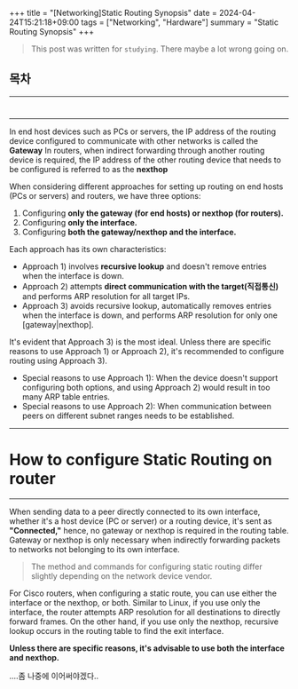 +++
title = "[Networking]Static Routing Synopsis"
date = 2024-04-24T15:21:18+09:00
tags = ["Networking", "Hardware"]
summary = "Static Routing Synopsis"
+++
> This post was written for `studying`. There maybe a lot wrong going on.

## 목차

---

# 
---
In end host devices such as PCs or servers, the IP address of the routing device configured to communicate with other networks is called the **Gateway** In routers, when indirect forwarding through another routing device is required, the IP address of the other routing device that needs to be configured is referred to as the **nexthop**

When considering different approaches for setting up routing on end hosts (PCs or servers) and routers, we have three options:

1) Configuring **only the gateway (for end hosts) or nexthop (for routers).**
2) Configuring **only the interface.**
3) Configuring **both the gateway/nexthop and the interface.**

Each approach has its own characteristics:

- Approach 1) involves **recursive lookup** and doesn't remove entries when the interface is down.
- Approach 2) attempts **direct communication with the target(직접통신)** and performs ARP resolution for all target IPs.
- Approach 3) avoids recursive lookup, automatically removes entries when the interface is down, and performs ARP resolution for only one [gateway|nexthop].

It's evident that Approach 3) is the most ideal. Unless there are specific reasons to use Approach 1) or Approach 2), it's recommended to configure routing using Approach 3).

* Special reasons to use Approach 1): When the device doesn't support configuring both options, and using Approach 2) would result in too many ARP table entries.
* Special reasons to use Approach 2): When communication between peers on different subnet ranges needs to be established.

---

# How to configure Static Routing on router
---

When sending data to a peer directly connected to its own interface, whether it's a host device (PC or server) or a routing device, it's sent as **"Connected,"** hence, no gateway or nexthop is required in the routing table. Gateway or nexthop is only necessary when indirectly forwarding packets to networks not belonging to its own interface.

> The method and commands for configuring static routing differ slightly depending on the network device vendor.

For Cisco routers, when configuring a static route, you can use either the interface or the nexthop, or both. Similar to Linux, if you use only the interface, the router attempts ARP resolution for all destinations to directly forward frames. On the other hand, if you use only the nexthop, recursive lookup occurs in the routing table to find the exit interface.

**Unless there are specific reasons, it's advisable to use both the interface and nexthop.**



....좀 나중에 이어써야겠다..